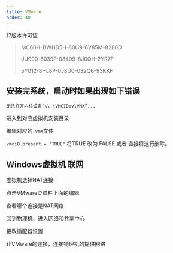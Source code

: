 ```yaml
---
title: VMware
order: 40
---
```


17版本许可证

>MC60H-DWHD5-H80U9-6V85M-8280D
>
>JU090-6039P-08409-8J0QH-2YR7F
>
>5Y012-8HL8P-0J8U0-032Q6-93KKF

## 安装完系统，启动时如果出现如下错误

`无法打开内核设备“\\.\VMCIDev\VMX”...	`

进入到对应虚拟机安装目录

编辑对应的`.vmx`文件

`vmci0.present = "TRUE"` 将TRUE 改为 FALSE 或者 直接将这行删除。

## Windows虚拟机 联网

虚拟机选择NAT连接

点击VMware菜单栏上面的编辑

查看哪个连接是NAT网络

回到物理机，进入网络和共享中心

更改适配器设置

让VMware的连接，连接物理机的提供网络

